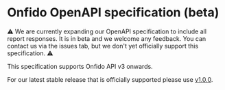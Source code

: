 # Onfido OpenAPI specification (beta)

:warning: We are currently expanding our OpenAPI specification to include all report responses. It is in beta and we welcome any feedback. You can contact us via the issues tab, but we don't yet officially support this specification. :warning:

This specification supports Onfido API v3 onwards.

For our latest stable release that is officially supported please use [v1.0.0](https://github.com/onfido/onfido-openapi-spec/tree/v1.0.0). 
